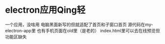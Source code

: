 # electron应用Qing轻
一个应用，没啥用
电脑黑面新写的但就适配了首页和子窗口首页
源代码在my-electron-app里
也有手机页面在old里（是老的）
index.html里可以去在线预览但功能区缺失
